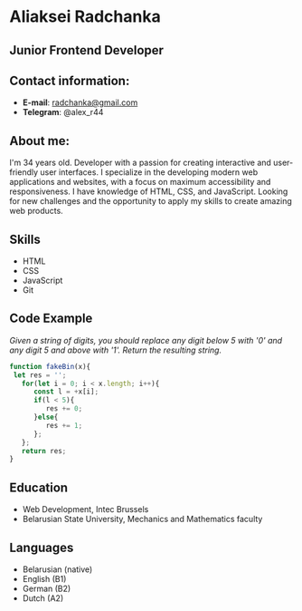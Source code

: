 # Aliaksei Radchanka

## Junior Frontend Developer


## Contact information:

 - **E-mail**: radchanka@gmail.com
 - **Telegram**: @alex_r44


## About me:

I'm 34 years old. Developer with a passion for creating
interactive and user-friendly user interfaces. I specialize
in the developing modern web applications and websites, with a
focus on maximum accessibility and responsiveness. I have
knowledge of HTML, CSS, and JavaScript. Looking
for new challenges and the opportunity to apply my skills to
create amazing web products.


## Skills

- HTML
- CSS
- JavaScript
- Git


## Code Example

*Given a string of digits, you should replace any digit below 5 with '0' and any digit 5 and above with '1'. Return the resulting string.*

```javascript
function fakeBin(x){
 let res = '';
   for(let i = 0; i < x.length; i++){
      const l = +x[i];
      if(l < 5){
         res += 0;
      }else{
         res += 1;
      };
   };
   return res;
}
```


## Education

- Web Development, Intec Brussels
- Belarusian State University, Mechanics and Mathematics faculty


## Languages

- Belarusian (native)
- English (B1)
- German (B2)
- Dutch (A2)